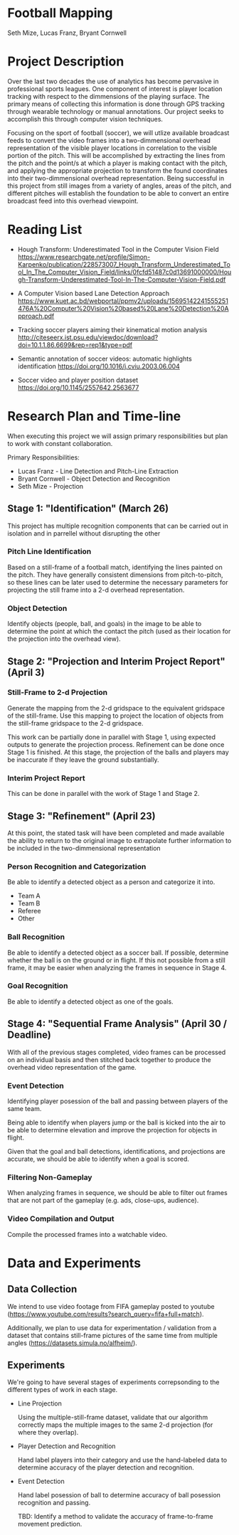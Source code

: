 # Football Mapping

Seth Mize, Lucas Franz, Bryant Cornwell

# Project Description

Over the last two decades the use of analytics has become pervasive in professional sports leagues. One component of interest is player location tracking with respect to the dimmensions of the playing surface. The primary means of collecting this information is done through GPS tracking through wearable technology or manual annotations. Our project seeks to accomplish this through computer vision techniques.

Focusing on the sport of football (soccer), we will utlize available broadcast feeds to convert the video frames into a two-dimmensional overhead representation of the visible player locations in correlation to the visible portion of the pitch. This will be accomplished by extracting the lines from the pitch and the point/s at which a player is making contact with the pitch, and applying the appropriate projection to transform the found coordinates into their two-dimmensional overhead representation. Being successful in this project from still images from a variety of angles, areas of the pitch, and different pitches will establish the foundation to be able to convert an entire broadcast feed into this overhead viewpoint. 


# Reading List

- Hough Transform: Underestimated Tool in the Computer Vision Field
    https://www.researchgate.net/profile/Simon-Karpenko/publication/228573007_Hough_Transform_Underestimated_Tool_In_The_Computer_Vision_Field/links/0fcfd51487c0d13691000000/Hough-Transform-Underestimated-Tool-In-The-Computer-Vision-Field.pdf

- A Computer Vision based Lane Detection Approach
    https://www.kuet.ac.bd/webportal/ppmv2/uploads/15695142241555251476A%20Computer%20Vision%20based%20Lane%20Detection%20Approach.pdf

- Tracking soccer players aiming their kinematical motion analysis
    http://citeseerx.ist.psu.edu/viewdoc/download?doi=10.1.1.86.6699&rep=rep1&type=pdf

- Semantic annotation of soccer videos: automatic highlights identification
    https://doi.org/10.1016/j.cviu.2003.06.004

 - Soccer video and player position dataset
    https://doi.org/10.1145/2557642.2563677

# Research Plan and Time-line

When executing this project we will assign primary responsibilities but plan to work with constant collaboration.

Primary Responsibilities:
- Lucas Franz - Line Detection and Pitch-Line Extraction
- Bryant Cornwell - Object Detection and Recognition
- Seth Mize - Projection 

## Stage 1: "Identification" (March 26)

This project has multiple recognition components that can be carried out in isolation and in parrellel without disrupting the other

### Pitch Line Identification

Based on a still-frame of a football match, identifying the lines painted on the pitch. They have generally consistent dimensions from pitch-to-pitch, so these lines can be later used to determine the necessary parameters for projecting the still frame into a 2-d overhead representation.

### Object Detection

Identify objects (people, ball, and goals) in the image to be able to determine the point at which the contact the pitch (used as their location for the projection into the overhead view).


## Stage 2: "Projection and Interim Project Report" (April 3)

### Still-Frame to 2-d Projection

Generate the mapping from the 2-d gridspace to the equivalent gridspace of the still-frame. Use this mapping to project the location of objects from the still-frame gridspace to the 2-d gridspace.

This work can be partially done in parallel with Stage 1, using expected outputs to generate the projection process. Refinement can be done once Stage 1 is finished. At this stage, the projection of the balls and players may be inaccurate if they leave the ground substantially.

### Interim Project Report

This can be done in parallel with the work of Stage 1 and Stage 2.

## Stage 3: "Refinement" (April 23)

At this point, the stated task will have been completed and made available the ability to return to the original image to extrapolate further information to be included in the two-dimmensional representation

### Person Recognition and Categorization

Be able to identify a detected object as a person and categorize it into.

- Team A
- Team B
- Referee
- Other

### Ball Recognition

Be able to identify a detected object as a soccer ball. If possible, determine whether the ball is on the ground or in flight. If this not possible from a still frame, it may be easier when analyzing the frames in sequence in Stage 4.

### Goal Recognition

Be able to identify a detected object as one of the goals.

## Stage 4: "Sequential Frame Analysis" (April 30 / Deadline)

With all of the previous stages completed, video frames can be processed on an individual basis and then stitched back together to produce the overhead video representation of the game.

### Event Detection

Identifying player posession of the ball and passing between players of the same team.

Being able to identify when players jump or the ball is kicked into the air to be able to determine elevation and improve the projection for objects in flight.

Given that the goal and ball detections, identifications, and projections are accurate, we should be able to identify when a goal is scored.

### Filtering Non-Gameplay

When analyzing frames in sequence, we should be able to filter out frames that are not part of the gameplay (e.g. ads, close-ups, audience).

### Video Compilation and Output

Compile the processed frames into a watchable video.

# Data and Experiments

## Data Collection

We intend to use video footage from FIFA gameplay posted to youtube (https://www.youtube.com/results?search_query=fifa+full+match).

Additionally, we plan to use data for experimentation / validation from a dataset that contains still-frame pictures of the same time from multiple angles (https://datasets.simula.no/alfheim/).

## Experiments

We're going to have several stages of experiments correpsonding to the different types of work in each stage.

- Line Projection

    Using the multiple-still-frame dataset, validate that our algorithm correctly maps the multiple images to the same 2-d projection (for where they overlap).

- Player Detection and Recognition

    Hand label players into their category and use the hand-labeled data to determine accuracy of the player detection and recognition.

- Event Detection

    Hand label posession of ball to determine accuracy of ball posession recognition and passing.

    TBD: Identify a method to validate the accuracy of frame-to-frame movement prediction.
